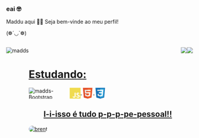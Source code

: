 ### eai 🤓 
Maddu aqui 🐱‍💻
Seja bem-vinde ao meu perfil! 

(❁´◡`❁)

##
<div>
 <img align="left" alt="madds" height="330px"  src="https://media.discordapp.net/attachments/942822236384010281/942822332739772466/Fatos_sobre_mim_-Desenhista_nao_profissional_-Ovolactovegetariana_-Cursando_tec._TI_-Apaixonada_por_anime_-Amo_animais_-Pronomes_eladela.png?width=369&height=369">
  <a href="https://github.com/maddsOwO">
  <img align= "right" img height="180em" src="https://github-readme-stats.vercel.app/api?username=maddsOwO&show_icons=true&theme=radical&include_all_commits=true&count_private=true"/>
 
 <img align= "right" img height="100em" src="https://github-readme-stats.vercel.app/api/top-langs/?username=maddsOwO&layout=compact&langs_count=7&theme=radical"/>
</div>


<div style="display: inline_block"><br>
<h1> Estudando: </h1>  
  
  <img align="center" alt="madds-Js" height="30" width="30" src="https://raw.githubusercontent.com/devicons/devicon/master/icons/javascript/javascript-plain.svg">
  <img align="center" alt="madds-HTML" height="30" width="30" src="https://raw.githubusercontent.com/devicons/devicon/master/icons/html5/html5-original.svg">
  <img align="center" alt="madds-CSS" height="30" width="30" src="https://raw.githubusercontent.com/devicons/devicon/master/icons/css3/css3-original.svg">   
   <img align="left" alt="madds-Bootstrap" height="30" width="110" src="https://img.shields.io/badge/Bootstrap-563D7C?style=for-the-badge&logo=bootstrap&logoColor=white">  
</div>

## <div align="center"> I-i-isso é tudo p-p-p-pe-pessoal!! </div>

 <div>
 <img align="center" alt="brent" height="120" style="border-radius:50px;" src="https://risibank.fr/cache/stickers/d1254/125482-full.gif">
</div>





